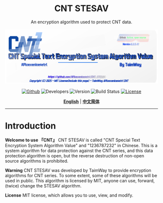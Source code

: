 <div align="center">
<h1>CNT STESAV</h1>
An encryption algorithm used to protect CNT data.<br><br>
<img src="wallpage.png"/><br>

[![Github](https://img.shields.io/badge/CNT-Github-gray.svg)](https://github.com/APlcexenicesetrl/CNT_STESAV) ![Developers](https://img.shields.io/badge/Developers-TaimWay-red.svg) ![Version](https://img.shields.io/badge/version-1.2-brightgreen.svg)  ![Build Status](https://img.shields.io/badge/build%20Status-Active,%20open%20source-brightgreen.svg) [![License](https://img.shields.io/badge/license-MIT-blue.svg)](https://github.com/APlcexenicesetrl/CNT_STESAV/blob/main/LICENSE)

[**English**](./README.md) | [**中文简体**](./Readme(zh-cn).md)

</div>

---

# Introduction

**Welcome to use 『CNT』**
CNT STESAV is called "CNT Special Text Encryption System Algorithm Value" and "1236787232" in Chinese.
This is a system algorithm for data protection against the CNT series, and this data protection algorithm is open,
but the reverse destruction of non-open source algorithms is prohibited.

**Warning**
CNT STESAV was developed by TaimWay to provide encryption algorithms for CNT series.
To some extent, some of these algorithms will be used in public.
This algorithm is licensed by MIT, anyone can use, forward, (twice) change the STESAV algorithm.

**License**
 MIT license, which allows you to use, view, and modify.